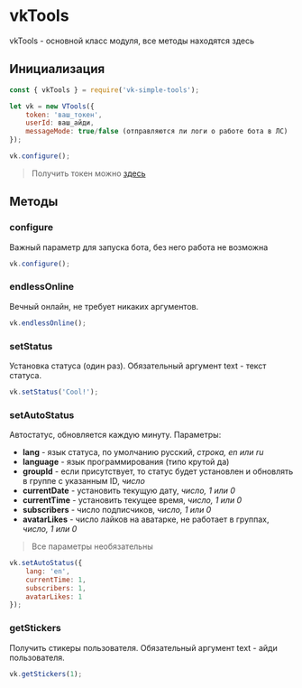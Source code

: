 # vkTools

vkTools - основной класс модуля, все методы находятся здесь

## Инициализация
```js
const { vkTools } = require('vk-simple-tools');

let vk = new VTools({
    token: 'ваш_токен',
    userId: ваш_айди,
    messageMode: true/false (отправляются ли логи о работе бота в ЛС)
}); 

vk.configure();
```

> Получить токен можно [здесь](vkhost.github.io)

## Методы

### configure 

Важный параметр для запуска бота, без него работа не возможна

```js
vk.configure();
```

### endlessOnline

Вечный онлайн, не требует никаких аргументов.

```js
vk.endlessOnline();
```

### setStatus

Установка статуса (один раз). Обязательный аргумент text - текст статуса.

```js
vk.setStatus('Cool!');
```

### setAutoStatus

Автостатус, обновляется каждую минуту. Параметры:
* **lang** - язык статуса, по умолчанию русский, *строка, en или ru*
* **language** - язык программирования (типо крутой да)
* **groupId** - если присутствует, то статус будет установлен и обновлять в группе с указанным ID, *число*
* **currentDate** - установить текущую дату, *число, 1 или 0*
* **currentTime** - установить текущее время, *число, 1 или 0*
* **subscribers** - число подписчиков, *число, 1 или 0*
* **avatarLikes** - число лайков на аватарке, не работает в группах, *число, 1 или 0*

> Все параметры необязательны

```js
vk.setAutoStatus({
    lang: 'en',
    currentTime: 1,
    subscribers: 1,
    avatarLikes: 1
});
```

### getStickers

Получить стикеры пользователя. Обязательный аргумент text - айди пользователя.

```js
vk.getStickers(1);
```
